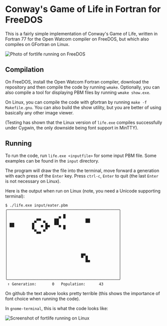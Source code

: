 # Conway's Game of Life in Fortran for FreeDOS

This is a fairly simple implementation of Conway's Game of Life, written in Fortran 77 for the Open Watcom compiler on FreeDOS, but which also compiles on GFortran on Linux.

![Photo of fortlife running on FreeDOS](https://pbs.twimg.com/media/DBexs7TW0AIRzaK.jpg:large)

## Compilation

On FreeDOS, install the Open Watcom Fortran compiler, download the repository and then compile the code by running `wmake`.  Optionally, you can also compile a tool for displaying PBM files by running `wmake show.exe`.

On Linux, you can compile the code with gfortran by running `make -f Makefile.gnu`.  You can also build the show utility, but you are better of using basically any other image viewer.

(Testing has shown that the Linux version of `life.exe` compiles successfully under Cygwin, the only downside being font support in MinTTY).

## Running

To run the code, run `life.exe <inputfile>` for some input PBM file.  Some examples can be found in the `input` directory.

The program will draw the file into the terminal, move forward a generation with each press of the `Enter` key. Press `ctrl-c`, `Enter` to quit (the last `Enter` is not necessary on Linux).

Here is the output when run on Linux (note, you need a Unicode supporting terminal):

```none
$ ./life.exe input/eater.pbm 
╭──────────────────────────────────────────────────╮
│                         ▄                        │
│             ▄▄      ▄▄▀ ▀         ▄▄             │
│ ▄▄        ▄▀   ▀▄   ██            ▀▀             │
│ ▀▀        █   ▀ █▀    ▀ █                        │
│            ▀▄▄ ▀                                 │
│                                                  │
│                                                  │
│                                                  │
│                                                  │
│                                 ▄▄               │
│                                 ▀ █              │
│                                   ▀▀             │
│                                                  │
│                                                  │
│                                                  │
╰──────────────────────────────────────────────────╯
 ↑ Generation:       0   Population:      43
```

On github the text above looks pretty terrible (this shows the importance of font choice when running the code).

In `gnome-terminal`, this is what the code looks like:

![Screenshot of fortlife running on Linux](https://pbs.twimg.com/media/DB-eaAaWsAAHDLy.png:large)

